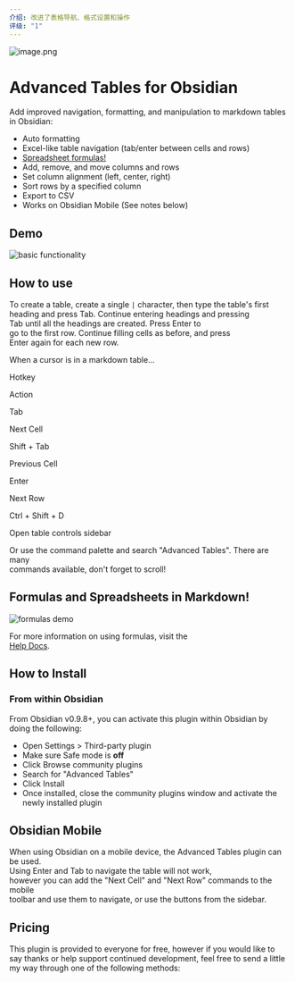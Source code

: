 ```yaml
---
介绍: 改进了表格导航、格式设置和操作
评级: "1"
---
```


![image.png](https://qhdtc.oss-cn-chengdu.aliyuncs.com/obsidian/20230406135735.png)
# Advanced Tables for Obsidian

Add improved navigation, formatting, and manipulation to markdown tables in Obsidian:

-   Auto formatting
-   Excel-like table navigation (tab/enter between cells and rows)
-   [Spreadsheet formulas!](https://github.com/tgrosinger/advanced-tables-obsidian/blob/main/docs/help.md#using-formulas-in-markdown-tables)
-   Add, remove, and move columns and rows
-   Set column alignment (left, center, right)
-   Sort rows by a specified column
-   Export to CSV
-   Works on Obsidian Mobile (See notes below)

## Demo

![basic functionality](https://raw.githubusercontent.com/tgrosinger/advanced-tables-obsidian/main/resources/screenshots/basic-functionality.gif)

## How to use

To create a table, create a single `|` character, then type the table's first  
heading and press Tab. Continue entering headings and pressing  
Tab until all the headings are created. Press Enter to  
go to the first row. Continue filling cells as before, and press  
Enter again for each new row.

When a cursor is in a markdown table...

Hotkey

Action

Tab

Next Cell

Shift + Tab

Previous Cell

Enter

Next Row

Ctrl + Shift + D

Open table controls sidebar

Or use the command palette and search "Advanced Tables". There are many  
commands available, don't forget to scroll!

## Formulas and Spreadsheets in Markdown!

![formulas demo](https://raw.githubusercontent.com/tgrosinger/advanced-tables-obsidian/main/resources/screenshots/formulas-demo.gif)

For more information on using formulas, visit the  
[Help Docs](https://github.com/tgrosinger/advanced-tables-obsidian/blob/main/docs/help.md).

## How to Install

### From within Obsidian

From Obsidian v0.9.8+, you can activate this plugin within Obsidian by doing the following:

-   Open Settings > Third-party plugin
-   Make sure Safe mode is **off**
-   Click Browse community plugins
-   Search for "Advanced Tables"
-   Click Install
-   Once installed, close the community plugins window and activate the newly installed plugin

## Obsidian Mobile

When using Obsidian on a mobile device, the Advanced Tables plugin can be used.  
Using Enter and Tab to navigate the table will not work,  
however you can add the "Next Cell" and "Next Row" commands to the mobile  
toolbar and use them to navigate, or use the buttons from the sidebar.

## Pricing

This plugin is provided to everyone for free, however if you would like to  
say thanks or help support continued development, feel free to send a little  
my way through one of the following methods: